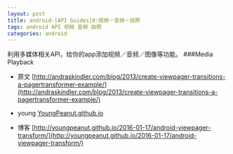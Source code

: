 ```yaml
---
layout: post
title: android-[API Guides]8:视频－音频－拍照
tags: android API 视频 音频 拍照
categories: android
---
```



<div class="toc"></div>


利用多媒体相关API，给你的app添加视频／音频／图像等功能。
###Media Playback









* 原文 [http://andraskindler.com/blog/2013/create-viewpager-transitions-a-pagertransformer-example/](http://andraskindler.com/blog/2013/create-viewpager-transitions-a-pagertransformer-example/)

* young [YoungPeanut.github.io](http://youngpeanut.github.io/)

* 博客  [http://youngpeanut.github.io/2016-01-17/android-viewpager-transform/](http://youngpeanut.github.io/2016-01-17/android-viewpager-transform/)
